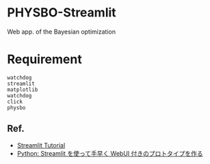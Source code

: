 # PHYSBO-Streamlit
Web app. of the Bayesian optimization
# Requirement
```
watchdog
streamlit
matplotlib
watchdog
click
physbo
```
## Ref.
- [Streamlit Tutorial](https://docs.streamlit.io/en/stable/index.html)
- [Python: Streamlit を使って手早く WebUI 付きのプロトタイプを作る](https://blog.amedama.jp/entry/streamlit-tutorial)
